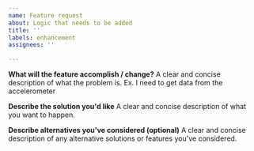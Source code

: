 ```yaml
---
name: Feature request
about: Logic that needs to be added
title: ''
labels: enhancement
assignees: ''

---
```


**What will the feature accomplish / change?**
A clear and concise description of what the problem is. Ex. I need to get data from the accelerometer

**Describe the solution you'd like**
A clear and concise description of what you want to happen.

**Describe alternatives you've considered (optional)**
A clear and concise description of any alternative solutions or features you've considered.
